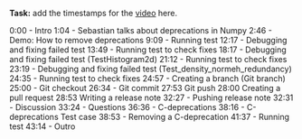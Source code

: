 **Task:**
add the timestamps for the [video](https://www.youtube.com/watch?v=DjiC4-8c5f0) here.

0:00 - Intro
1:04 - Sebastian talks about deprecations in Numpy
2:46 - Demo: How to remove deprecations
9:09 - Running test 
12:17 - Debugging and fixing failed test
13:49 - Running test to check fixes
18:17 - Debugging and fixing failed test (TestHistogram2d)
21:12 - Running test to check fixes
23:19 - Debugging and fixing failed test (Test_density_normeh_redundancy)
24:35 - Running test to check fixes
24:57 - Creating a branch (Git branch)
25:00 - Git checkout
26:34 - Git commit
27:53 Git push
28:00 Creating a pull request 
28:53 Writing a release note
32:27 - Pushing release note
32:31 - Discussion
33:24 - Questions
36:36 - C-deprecations
38:16 - C-deprecations Test case
38:53 - Removing a C-deprecation
41:37 - Running test
43:14 - Outro 
